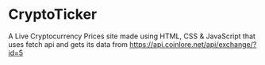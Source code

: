 # CryptoTicker
A Live Cryptocurrency Prices site made using  HTML, CSS & JavaScript that uses fetch api and gets its data from https://api.coinlore.net/api/exchange/?id=5

